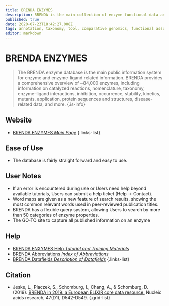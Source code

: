 ```yaml
---
title: BRENDA ENZYMES
description: BRENDA is the main collection of enzyme functional data available to the scientific community.
published: true
date: 2020-07-23T18:42:27.008Z
tags: annotation, taxonomy, tool, comparative genomics, functional association, data capture, database, literature, browser, data visualization, protein, data export, curated, interaction, logo, library, mutant
editor: markdown
---
```


# BRENDA ENZYMES

> The BRENDA enzyme database is the main public information system for enzyme and enzyme-ligand related information. BRENDA provides a comprehensive overview of ~84,000 enzymes, including information on catalyzed reactions, nomenclature, taxonomy, enzyme–ligand interactions, inhibition, occurrence, stability, kinetics, mutants, application, protein sequences and structures, disease-related data, and more.
{.is-info}

## Website

- [BRENDA ENZYMES *Main Page*](https://www.brenda-enzymes.org/)
{.links-list}

## Ease of Use

- The database is fairly straight forward and easy to use. 

## User Notes

- If an error is encountered during use or Users need help beyond available tutorials, Users can submit a help ticket (Help -> Contact).
- Word maps are given as a new feature of search results, showing the most common relevant words used in peer-reviewed publication titles. 
- BRENDA has a flexible query system, allowing Users to search by more than 50 categories of enzyme properties.
- The GO-TO site to capture all published information on an enzyme 

## Help

- [BRENDA ENXYMES Help *Tutorial and Training Materials*](https://www.brenda-enzymes.org/tutorial.php)
- [BRENDA Abbreviations *Index of Abbreviations*](https://www.brenda-enzymes.org/help/abbreviations.php)
- [BRENDA Datafields *Description of Datafields*](https://www.brenda-enzymes.org/help/datafields_new.php#Catalysed_Reaction)
{.links-list}

## Citation

- Jeske, L., Placzek, S., Schomburg, I., Chang, A., & Schomburg, D. (2019). [BRENDA in 2019: a European ELIXIR core data resource.](https://academic.oup.com/nar/article/47/D1/D542/5160988) Nucleic acids research, 47(D1), D542-D549.
{.grid-list}